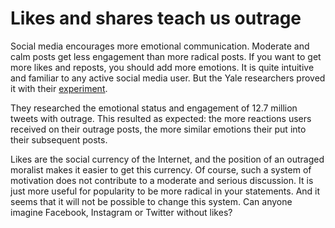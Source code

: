 # Likes and shares teach us outrage

Social media encourages more emotional communication. Moderate and calm posts get less engagement than more radical posts. If you want to get more likes and reposts, you should add more emotions. It is quite intuitive and familiar to any active social media user. But the Yale researchers proved it with their [experiment](https://news.yale.edu/2021/08/13/likes-and-shares-teach-people-express-more-outrage-online).

They researched the emotional status and engagement of 12.7 million tweets with outrage. This resulted as expected: the more reactions users received on their outrage posts, the more similar emotions their put into their subsequent posts.

Likes are the social currency of the Internet, and the position of an outraged moralist makes it easier to get this currency. Of course, such a system of motivation does not contribute to a moderate and serious discussion. It is just more useful for popularity to be more radical in your statements. And it seems that it will not be possible to change this system. Can anyone imagine Facebook, Instagram or Twitter without likes?
